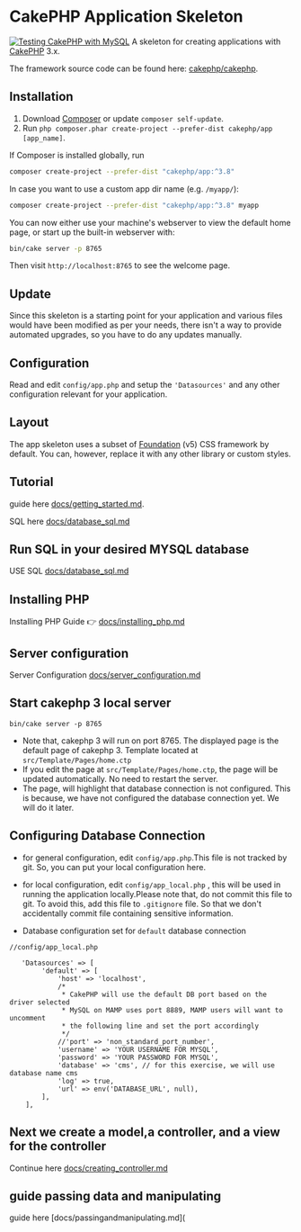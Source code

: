 # CakePHP Application Skeleton


[![Testing CakePHP with MySQL](https://github.com/nuzulfikrie/cakephp3-tutorial/actions/workflows/cakephp3.yml/badge.svg)](https://github.com/nuzulfikrie/cakephp3-tutorial/actions/workflows/cakephp3.yml)
A skeleton for creating applications with [CakePHP](https://cakephp.org) 3.x.

The framework source code can be found here: [cakephp/cakephp](https://github.com/cakephp/cakephp).

## Installation

1. Download [Composer](https://getcomposer.org/doc/00-intro.md) or update `composer self-update`.
2. Run `php composer.phar create-project --prefer-dist cakephp/app [app_name]`.

If Composer is installed globally, run

```bash
composer create-project --prefer-dist "cakephp/app:^3.8"
```

In case you want to use a custom app dir name (e.g. `/myapp/`):

```bash
composer create-project --prefer-dist "cakephp/app:^3.8" myapp
```

You can now either use your machine's webserver to view the default home page, or start
up the built-in webserver with:

```bash
bin/cake server -p 8765
```

Then visit `http://localhost:8765` to see the welcome page.

## Update

Since this skeleton is a starting point for your application and various files
would have been modified as per your needs, there isn't a way to provide
automated upgrades, so you have to do any updates manually.

## Configuration

Read and edit `config/app.php` and setup the `'Datasources'` and any other
configuration relevant for your application.

## Layout

The app skeleton uses a subset of [Foundation](http://foundation.zurb.com/) (v5) CSS
framework by default. You can, however, replace it with any other library or
custom styles.

## Tutorial
guide here [docs/getting_started.md](https://github.com/nuzulfikrie/cakephp3-tutorial/blob/main/docs/getting_started.MD).

SQL here [docs/database_sql.md](https://github.com/nuzulfikrie/cakephp3-tutorial/blob/main/docs/database_sql.md)


## Run SQL in your desired MYSQL database
USE SQL  [docs/database_sql.md](https://github.com/nuzulfikrie/cakephp3-tutorial/blob/main/docs/database_sql.md)

## Installing PHP
Installing PHP Guide 👉 [docs/installing_php.md](https://github.com/nuzulfikrie/cakephp3-tutorial/blob/main/docs/installing_php.md)
## Server configuration
Server Configuration [docs/server_configuration.md](https://github.com/nuzulfikrie/cakephp3-tutorial/blob/main/docs/server_configuration.md)

## Start cakephp 3 local server
```
bin/cake server -p 8765
```

- Note that, cakephp 3 will run on port 8765. The displayed page is the default page of cakephp 3. Template located at `src/Template/Pages/home.ctp`
- If you edit the page at `src/Template/Pages/home.ctp`, the page will be updated automatically. No need to restart the server.
- The page, will highlight that database connection is not configured. This is because, we have not configured the database connection yet. We will do it later.

## Configuring Database Connection

- for general configuration, edit `config/app.php`.This file is not tracked by git. So, you can put your local configuration here.
- for local configuration, edit `config/app_local.php` , this will be used in running the application locally.Please note that, do not commit this file to git. To avoid this, add this file to `.gitignore` file. So that we don't accidentally commit file containing sensitive information.

 - Database configuration set for `default` database connection

````
//config/app_local.php

   'Datasources' => [
        'default' => [
            'host' => 'localhost',
            /*
             * CakePHP will use the default DB port based on the driver selected
             * MySQL on MAMP uses port 8889, MAMP users will want to uncomment
             * the following line and set the port accordingly
             */
            //'port' => 'non_standard_port_number',
            'username' => 'YOUR USERNAME FOR MYSQL',
            'password' => 'YOUR PASSWORD FOR MYSQL',
            'database' => 'cms', // for this exercise, we will use database name cms
            'log' => true,
            'url' => env('DATABASE_URL', null),
        ],
    ],

````

## Next we create a model,a controller, and a view for the controller

Continue here [docs/creating_controller.md](https://github.com/nuzulfikrie/cakephp3-tutorial/blob/main/docs/creating_controller.md)

## guide passing data and manipulating
guide here [docs/passingandmanipulating.md](






